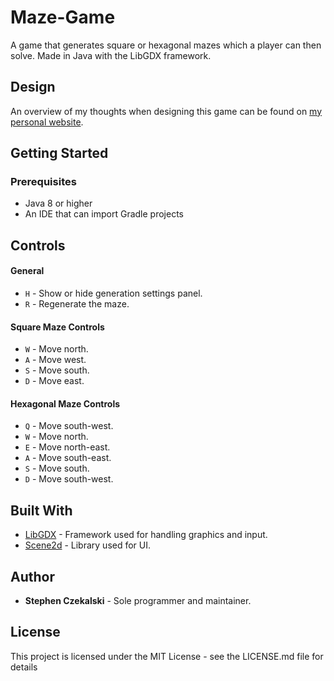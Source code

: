 # Maze-Game
A game that generates square or hexagonal mazes which a player can then solve. Made in Java with the LibGDX framework. 

## Design
An overview of my thoughts when designing this game can be found on [my personal website](https://www.stephencz.com/overview-maze-game).

## Getting Started

### Prerequisites
- Java 8 or higher
- An IDE that can import Gradle projects


## Controls

#### General
- `H` - Show or hide generation settings panel.
- `R` - Regenerate the maze.

#### Square Maze Controls
- `W` - Move north.
- `A` - Move west.
- `S` - Move south.
- `D` - Move east.

#### Hexagonal Maze Controls 
- `Q` - Move south-west. 
- `W` - Move north.
- `E` - Move north-east.
- `A` - Move south-east.
- `S` - Move south.
- `D` - Move south-west.

## Built With
- [LibGDX](https://libgdx.badlogicgames.com/) - Framework used for handling graphics and input.
- [Scene2d](https://github.com/libgdx/libgdx/wiki/Scene2d) - Library used for UI.

## Author
- **Stephen Czekalski** - Sole programmer and maintainer.

## License
This project is licensed under the MIT License - see the LICENSE.md file for details
